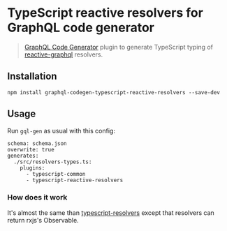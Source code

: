 # TypeScript reactive resolvers for GraphQL code generator
> [GraphQL Code Generator](https://github.com/dotansimha/graphql-code-generator) plugin to generate TypeScript typing of [reactive-graphql](https://github.com/mesosphere/reactive-graphql/) resolvers.

## Installation

`npm install graphql-codegen-typescript-reactive-resolvers --save-dev`

## Usage

Run `gql-gen` as usual with this config:

```
schema: schema.json
overwrite: true
generates:
  ./src/resolvers-types.ts:
    plugins:
      - typescript-common
      - typescript-reactive-resolvers
```

### How does it work

It's almost the same than [typescript-resolvers](https://graphql-code-generator.com/docs/plugins/typescript-resolvers) except that resolvers can return rxjs's Observable.

